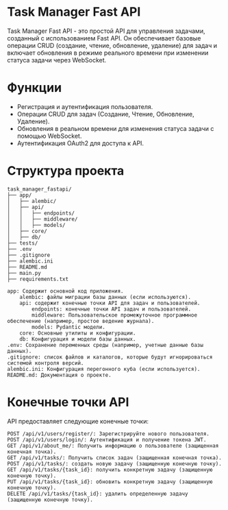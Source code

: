 # Task Manager Fast API

Task Manager Fast API - это простой API для управления задачами, созданный с использованием Fast API. Он обеспечивает базовые операции CRUD (создание, чтение, обновление, удаление) для задач и включает обновления в режиме реального времени при изменении статуса задачи через WebSocket.

# Функции
  
  - Регистрация и аутентификация пользователя.
  - Операции CRUD для задач (Создание, Чтение, Обновление, Удаление).
  - Обновления в реальном времени для изменения статуса задачи с помощью WebSocket.
  - Аутентификация OAuth2 для доступа к API.

# Структура проекта 
```
task_manager_fastapi/
├── app/
│   ├── alembic/
│   ├── api/
│   │   ├── endpoints/
│   │   ├── middleware/
│   │   ├── models/
│   ├── core/
│   ├── db/
├── tests/
├── .env
├── .gitignore
├── alembic.ini
├── README.md
├── main.py
├── requirements.txt
```


    app: Содержит основной код приложения.
        alembic: файлы миграции базы данных (если используются).
        api: содержит конечные точки API для задач и пользователей.
            endpoints: конечные точки API задач и пользователей.
            middleware: Пользовательское промежуточное программное обеспечение (например, простое ведение журнала).
            models: Pydantic модели.
        core: Основные утилиты и конфигурации.
        db: Конфигурация и модели базы данных.
    .env: Сохранение переменных среды (например, учетные данные базы данных).
    .gitignore: список файлов и каталогов, которые будут игнорироваться системой контроля версий.
    alembic.ini: Конфигурация перегонного куба (если используется).
    README.md: Документация о проекте.

# Конечные точки API

API предоставляет следующие конечные точки:

    POST /api/v1/users/register/: Зарегистрируйте нового пользователя.
    POST /api/v1/users/login/: Аутентификация и получение токена JWT.
    GET /api/v1/about_me/: Получить информацию о пользователе (защищенная конечная точка).
    GET /api/v1/tasks/: Получить список задач (защищенная конечная точка).
    POST /api/v1/tasks/: создать новую задачу (защищенную конечную точку).
    GET /api/v1/tasks/{task_id}: получить конкретную задачу (защищенную конечную точку).
    PUT /api/v1/tasks/{task_id}: обновить конкретную задачу (защищенную конечную точку).
    DELETE /api/v1/tasks/{task_id}: удалить определенную задачу (защищенную конечную точку).

